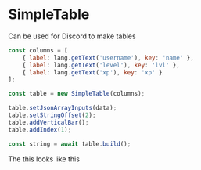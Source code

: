 # SimpleTable

Can be used for Discord to make tables

```js
const columns = [
    { label: lang.getText('username'), key: 'name' },
    { label: lang.getText('level'), key: 'lvl' },
    { label: lang.getText('xp'), key: 'xp' }
];

const table = new SimpleTable(columns);

table.setJsonArrayInputs(data);
table.setStringOffset(2);
table.addVerticalBar();
table.addIndex(1);

const string = await table.build();
```

The this looks like this

